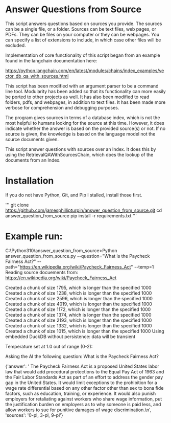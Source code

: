 # Answer Questions from Source

This script answers questions based on sources you provide. The sources can be a single file, or a folder. Sources can be text files, web pages, or PDFs. They can be files on your computer or they can be webpages. You can specify a list of extensions to include, in which case other files will be excluded.

Implementation of core functionality of this script began from an example found in the langchain documentation here:

https://python.langchain.com/en/latest/modules/chains/index_examples/vector_db_qa_with_sources.html

This script has been modified with an argument parser to be a command line tool. Modularity has been added so that its functionality can more easily be ported to other projects as well. It has also been modified to read folders, pdfs, and webpages, in addition to text files. 
It has been made more verbose for comprehension and debugging purposes.

The program gives sources in terms of a database index, which is not the most helpful to humans looking for the source at this time.
However, it does indicate whether the answer is based on the provided source(s) or not.
If no source is given, the knowledge is based on the language model not the source documents given.

This script answer questions with sources over an Index. It does this by using the RetrievalQAWithSourcesChain, which does the lookup of the documents from an Index.

# Installation

If you do not have Python, Git, and Pip I stalled, install those first.

'''
git clone https://github.com/jamesphillipturpin/answer_question_from_source.git
cd answer_question_from_source
pip install -r requirements.txt
'''

# Example run:

C:\Python310\answer_question_from_source>Python answer_question_from_source.py --question="What is the Paycheck Fairness Act?" --path="https://en.wikipedia.org/wiki/Paycheck_Fairness_Act" --temp=1
Reading source docuements from:
https://en.wikipedia.org/wiki/Paycheck_Fairness_Act

Created a chunk of size 1795, which is longer than the specified 1000
Created a chunk of size 1238, which is longer than the specified 1000
Created a chunk of size 2596, which is longer than the specified 1000
Created a chunk of size 4019, which is longer than the specified 1000
Created a chunk of size 1172, which is longer than the specified 1000
Created a chunk of size 1374, which is longer than the specified 1000
Created a chunk of size 2193, which is longer than the specified 1000
Created a chunk of size 1332, which is longer than the specified 1000
Created a chunk of size 1015, which is longer than the specified 1000
Using embedded DuckDB without persistence: data will be transient

Temperature set at 1.0 out of range (0-2):

Asking the AI the following question:
What is the Paycheck Fairness Act?

{'answer': ' The Paycheck Fairness Act is a proposed United States labor law that would add procedural protections to the Equal Pay Act of 1963 and the Fair Labor Standards Act as part of an effort to address the gender pay gap in the United States. It would limit exceptions to the prohibition for a wage rate differential based on any other factor other than sex to bona fide factors, such as education, training, or experience. It would also punish employers for retaliating against workers who share wage information, put the justification burden on employers as to why someone is paid less, and allow workers to sue for punitive damages of wage discrimination.\n', 'sources': '0-pl, 3-pl, 9-pl'}
